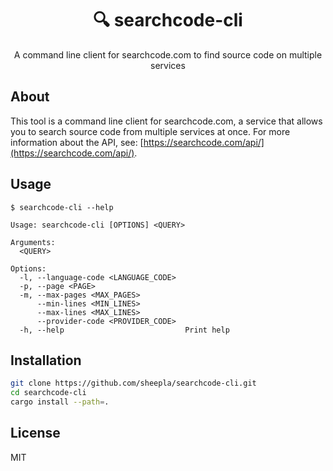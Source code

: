 <div align="center">

# 🔍 searchcode-cli

</div>


<div align="center">

A command line client for searchcode.com to find source code on multiple services 

</div>

## About

This tool is a command line client for searchcode.com, a service that allows you to search source code from multiple services at once.
For more information about the API, see: [https://searchcode.com/api/](https://searchcode.com/api/).


## Usage

```
$ searchcode-cli --help

Usage: searchcode-cli [OPTIONS] <QUERY>

Arguments:
  <QUERY>  

Options:
  -l, --language-code <LANGUAGE_CODE>  
  -p, --page <PAGE>                    
  -m, --max-pages <MAX_PAGES>          
      --min-lines <MIN_LINES>          
      --max-lines <MAX_LINES>          
      --provider-code <PROVIDER_CODE>  
  -h, --help                           Print help
```

## Installation

```sh
git clone https://github.com/sheepla/searchcode-cli.git
cd searchcode-cli
cargo install --path=.
```

## License

MIT

